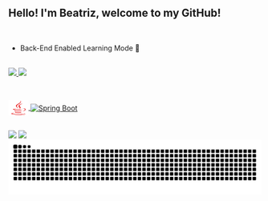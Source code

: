## Hello! I'm Beatriz, welcome to my GitHub!
<br>
<div>
  <ul>
    <li>Back-End Enabled Learning Mode 🤖</li>
  </ul>
</div>
<br>
<div>
  <a href="https://github.com/biaProjects">
  <img height="180em" src="https://github-readme-stats.vercel.app/api?username=biaProjects&show_icons=true&include_all_commits=true&count_private=true&theme=dark&"/>
  <img height="180em" src="https://github-readme-stats.vercel.app/api/top-langs/?username=biaProjects&layout=compact&langs_count=16&theme=dark"/>
</div>

##  

<div style="display: inline_block"><br>
  <img align="center" alt="Java" height="30" width="40" src="https://raw.githubusercontent.com/devicons/devicon/master/icons/java/java-plain.svg">
  <img align="center" alt="Spring Boot" height="30" width="40" src="https://cdn.jsdelivr.net/gh/devicons/devicon@latest/icons/spring/spring-original-wordmark.svg" />
</div>

##

<div>
  <a href="https://www.linkedin.com/in/bia-almeida-dev" target="_blank"><img src="https://img.shields.io/badge/-LinkedIn-%230077B5?style=for-the-badge&logo=linkedin&logoColor=white" target="_blank"></a> 
  <a href = "mailto:bibia.almeida06@gmail.com"><img src="https://img.shields.io/badge/Gmail-D14836?style=for-the-badge&logo=gmail&logoColor=white" target="_blank"></a>
</div>

<picture>
  <source media="(prefers-color-scheme: dark)" srcset="https://raw.githubusercontent.com/biaProjects/biaProjects/output/github-contribution-grid-snake-dark.svg">
  <source media="(prefers-color-scheme: light)" srcset="https://raw.githubusercontent.com/biaProjects/biaProjects/output/github-contribution-grid-snake.svg">
  <img alt="github contribution grid snake animation" src="https://raw.githubusercontent.com/biaProjects/biaProjects/output/github-contribution-grid-snake.svg">
</picture>
